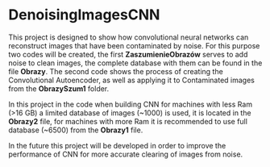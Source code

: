 # DenoisingImagesCNN
This project is designed to show how convolutional neural networks can reconstruct images that have been contaminated by noise. For this purpose two codes will be created, the first **ZaszumienieObrazów** serves to add noise to clean images, the complete database with them can be found in the file **Obrazy**. The second code shows the process of creating the Convolutional Autoencoder, as well as applying it to Contaminated images from the **ObrazySzum1** folder.  

In this project in the code when building CNN for machines with less Ram (>16 GB) a limited database of images (~1000) is used, it is located in the **Obrazy2** file, for machines with more Ram it is recommended to use full database (~6500) from the **Obrazy1** file.

In the future this project will be developed in order to improve the performance of CNN for more accurate clearing of images from noise.
